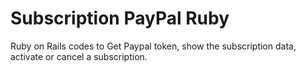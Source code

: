 # Subscription PayPal Ruby

Ruby on Rails codes to Get Paypal token, show the subscription data, activate or cancel a subscription.

